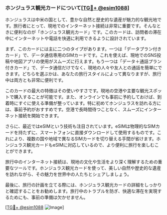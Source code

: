 ### ホンジュラス観光カードについて[[TG💪+ @esim1088](https://t.me/s/esim1088)]

ホンジュラスは中米の国として、豊かな自然と歴史的な遺産が魅力的な観光地です。旅行者にとって、現地でのインターネット接続は非常に重要です。そんなときに便利なのが「ホンジュラス観光カード」です。このカードは、訪問者の滞在中にインターネットや電話を快適に利用できるように設計されています。

まず、このカードには主に二つのタイプがあります。一つは「データプラン付きカード」で、データ通信専用のSIMカードです。これを使えば、現地でのSNS投稿や地図アプリの使用がスムーズに行えます。もう一つは「データ＋通話プラン付きカード」で、データ通信だけでなく、現地の人々や友人との通話を簡単にできます。どちらを選ぶかは、あなたの旅行スタイルによって異なりますが、旅行中は両方とも非常に便利です。

このカードの最大の特徴はその使いやすさです。現地の空港や主要な観光スポットで購入することが可能です。また、オンラインでも事前に予約しておけば、到着時にすぐに使える準備が整っています。特に初めてホンジュラスを訪れる方には、事前予約がおすすめです。空港で長時間待つことなく、スムーズにインターネット接続を開始できます。

さらに、最近ではeSIMという技術も注目されています。eSIMは物理的なSIMカードを持たずに、スマートフォンに直接ダウンロードして使用するものです。これにより、複数の国や地域で異なるSIMカードを切り替える手間が省けます。ホンジュラス観光カードもeSIMに対応しているので、より便利に旅行を楽しむことができます。

旅行中のインターネット接続は、現地の文化や生活をより深く理解するための重要なツールです。ホンジュラス観光カードを使って、美しい自然や歴史的な遺産を訪れながら、その魅力を世界中の人たちとシェアしましょう。

最後に、旅行の計画を立てる際には、ホンジュラス観光カードの詳細をしっかりと確認することをお勧めします。旅行中のトラブルを防ぎ、快適な滞在を実現するためにも、事前の準備は欠かせません。

[[TG💪+ @esim1088](https://t.me/s/esim1088) ![Image](https://i.postimg.cc/Y0z9fWf4/image.png)]